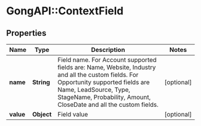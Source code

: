 # GongAPI::ContextField

## Properties
Name | Type | Description | Notes
------------ | ------------- | ------------- | -------------
**name** | **String** | Field name. For Account supported fields are: Name, Website, Industry and all the custom fields. For Opportunity supported fields are Name, LeadSource, Type, StageName, Probability, Amount, CloseDate and all the custom fields. | [optional] 
**value** | **Object** | Field value | [optional] 

